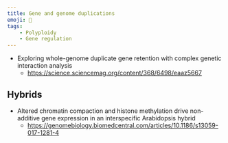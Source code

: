 ```yaml
---
title: Gene and genome duplications
emoji: 🧬
tags:
    - Polyploidy
    - Gene regulation
---
```


* Exploring whole-genome duplicate gene retention with complex genetic interaction analysis
    - https://science.sciencemag.org/content/368/6498/eaaz5667

## Hybrids
* Altered chromatin compaction and histone methylation drive non-additive gene expression in an interspecific Arabidopsis hybrid
    - https://genomebiology.biomedcentral.com/articles/10.1186/s13059-017-1281-4